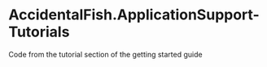 # AccidentalFish.ApplicationSupport-Tutorials
Code from the tutorial section of the getting started guide
